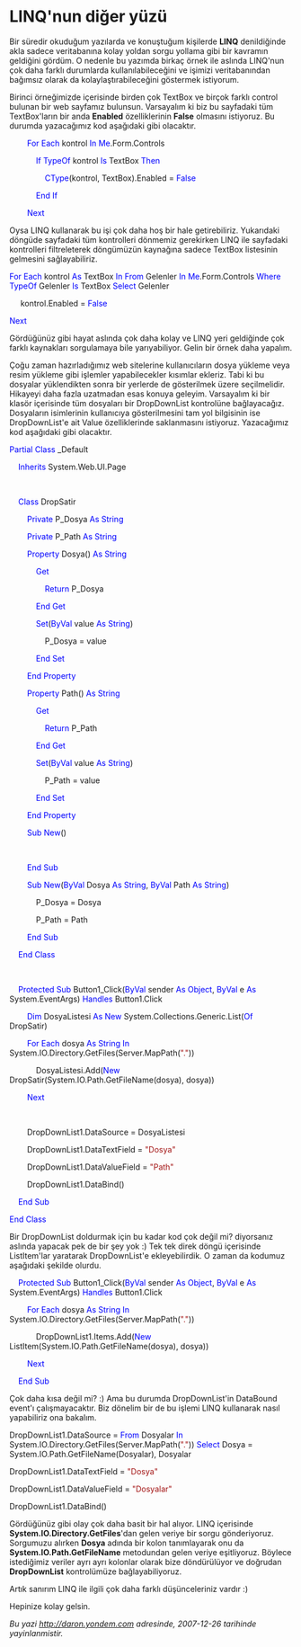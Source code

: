 # LINQ'nun diğer yüzü
Bir süredir okuduğum yazılarda ve konuştuğum kişilerde **LINQ**
denildiğinde akla sadece veritabanına kolay yoldan sorgu yollama gibi
bir kavramın geldiğini gördüm. O nedenle bu yazımda birkaç örnek ile
aslında LINQ'nun çok daha farklı durumlarda kullanılabileceğini ve
işimizi veritabanından bağımsız olarak da kolaylaştırabileceğini
göstermek istiyorum.

Birinci örneğimizde içerisinde birden çok TextBox ve birçok farklı
control bulunan bir web sayfamız bulunsun. Varsayalım ki biz bu
sayfadaki tüm TextBox'ların bir anda **Enabled** özelliklerinin
**False** olmasını istiyoruz. Bu durumda yazacağımız kod aşağıdaki gibi
olacaktır.

        <span style="color: blue;">For</span> <span
style="color: blue;">Each</span> kontrol <span
style="color: blue;">In</span> <span
style="color: blue;">Me</span>.Form.Controls

            <span style="color: blue;">If</span> <span
style="color: blue;">TypeOf</span> kontrol <span
style="color: blue;">Is</span> TextBox <span
style="color: blue;">Then</span>

                <span style="color: blue;">CType</span>(kontrol,
TextBox).Enabled = <span style="color: blue;">False</span>

            <span style="color: blue;">End</span> <span
style="color: blue;">If</span>

        <span style="color: blue;">Next</span>

Oysa LINQ kullanarak bu işi çok daha hoş bir hale getirebiliriz.
Yukarıdaki döngüde sayfadaki tüm kontrolleri dönmemiz gerekirken LINQ
ile sayfadaki kontrolleri filtreleterek döngümüzün kaynağına sadece
TextBox listesinin gelmesini sağlayabiliriz.

<span style="color: blue;">For</span> <span
style="color: blue;">Each</span> kontrol <span
style="color: blue;">As</span> TextBox <span
style="color: blue;">In</span> <span style="color: blue;">From</span>
Gelenler <span style="color: blue;">In</span> <span
style="color: blue;">Me</span>.Form.Controls <span
style="color: blue;">Where</span> <span
style="color: blue;">TypeOf</span> Gelenler <span
style="color: blue;">Is</span> TextBox <span
style="color: blue;">Select</span> Gelenler

     kontrol.Enabled = <span style="color: blue;">False</span>

<span style="color: blue;">Next</span>

Gördüğünüz gibi hayat aslında çok daha kolay ve LINQ yeri geldiğinde çok
farklı kaynakları sorgulamaya bile yarıyabiliyor. Gelin bir örnek daha
yapalım.

Çoğu zaman hazırladığımız web sitelerine kullanıcıların dosya yükleme
veya resim yükleme gibi işlemler yapabilecekler kısımlar ekleriz. Tabi
ki bu dosyalar yüklendikten sonra bir yerlerde de gösterilmek üzere
seçilmelidir. Hikayeyi daha fazla uzatmadan esas konuya geleyim.
Varsayalım ki bir klasör içerisinde tüm dosyaları bir DropDownList
kontrolüne bağlayacağız. Dosyaların isimlerinin kullanıcıya
gösterilmesini tam yol bilgisinin ise DropDownList'e ait Value
özelliklerinde saklanmasını istiyoruz. Yazacağımız kod aşağıdaki gibi
olacaktır.

<span style="color: blue;">Partial</span> <span
style="color: blue;">Class</span> \_Default

    <span style="color: blue;">Inherits</span> System.Web.UI.Page

 

    <span style="color: blue;">Class</span> DropSatir

        <span style="color: blue;">Private</span> P\_Dosya <span
style="color: blue;">As</span> <span style="color: blue;">String</span>

        <span style="color: blue;">Private</span> P\_Path <span
style="color: blue;">As</span> <span style="color: blue;">String</span>

        <span style="color: blue;">Property</span> Dosya() <span
style="color: blue;">As</span> <span style="color: blue;">String</span>

            <span style="color: blue;">Get</span>

                <span style="color: blue;">Return</span> P\_Dosya

            <span style="color: blue;">End</span> <span
style="color: blue;">Get</span>

            <span style="color: blue;">Set</span>(<span
style="color: blue;">ByVal</span> value <span
style="color: blue;">As</span> <span style="color: blue;">String</span>)

                P\_Dosya = value

            <span style="color: blue;">End</span> <span
style="color: blue;">Set</span>

        <span style="color: blue;">End</span> <span
style="color: blue;">Property</span>

        <span style="color: blue;">Property</span> Path() <span
style="color: blue;">As</span> <span style="color: blue;">String</span>

            <span style="color: blue;">Get</span>

                <span style="color: blue;">Return</span> P\_Path

            <span style="color: blue;">End</span> <span
style="color: blue;">Get</span>

            <span style="color: blue;">Set</span>(<span
style="color: blue;">ByVal</span> value <span
style="color: blue;">As</span> <span style="color: blue;">String</span>)

                P\_Path = value

            <span style="color: blue;">End</span> <span
style="color: blue;">Set</span>

        <span style="color: blue;">End</span> <span
style="color: blue;">Property</span>

        <span style="color: blue;">Sub</span> <span
style="color: blue;">New</span>()

 

        <span style="color: blue;">End</span> <span
style="color: blue;">Sub</span>

        <span style="color: blue;">Sub</span> <span
style="color: blue;">New</span>(<span style="color: blue;">ByVal</span>
Dosya <span style="color: blue;">As</span> <span
style="color: blue;">String</span>, <span
style="color: blue;">ByVal</span> Path <span
style="color: blue;">As</span> <span style="color: blue;">String</span>)

            P\_Dosya = Dosya

            P\_Path = Path

        <span style="color: blue;">End</span> <span
style="color: blue;">Sub</span>

    <span style="color: blue;">End</span> <span
style="color: blue;">Class</span>

 

    <span style="color: blue;">Protected</span> <span
style="color: blue;">Sub</span> Button1\_Click(<span
style="color: blue;">ByVal</span> sender <span
style="color: blue;">As</span> <span style="color: blue;">Object</span>,
<span style="color: blue;">ByVal</span> e <span
style="color: blue;">As</span> System.EventArgs) <span
style="color: blue;">Handles</span> Button1.Click

        <span style="color: blue;">Dim</span> DosyaListesi <span
style="color: blue;">As</span> <span style="color: blue;">New</span>
System.Collections.Generic.List(<span style="color: blue;">Of</span>
DropSatir)

        <span style="color: blue;">For</span> <span
style="color: blue;">Each</span> dosya <span
style="color: blue;">As</span> <span style="color: blue;">String</span>
<span style="color: blue;">In</span>
System.IO.Directory.GetFiles(Server.MapPath(<span
style="color: #a31515;">"."</span>))

            DosyaListesi.Add(<span style="color: blue;">New</span>
DropSatir(System.IO.Path.GetFileName(dosya), dosya))

        <span style="color: blue;">Next</span>

 

        DropDownList1.DataSource = DosyaListesi

        DropDownList1.DataTextField = <span
style="color: #a31515;">"Dosya"</span>

        DropDownList1.DataValueField = <span
style="color: #a31515;">"Path"</span>

        DropDownList1.DataBind()

    <span style="color: blue;">End</span> <span
style="color: blue;">Sub</span>

<span style="color: blue;">End</span> <span
style="color: blue;">Class</span>

Bir DropDownList doldurmak için bu kadar kod çok değil mi? diyorsanız
aslında yapacak pek de bir şey yok :) Tek tek direk döngü içerisinde
ListItem'lar yaratarak DropDownList'e ekleyebilirdik. O zaman da kodumuz
aşağıdaki şekilde olurdu.

    <span style="color: blue;">Protected</span> <span
style="color: blue;">Sub</span> Button1\_Click(<span
style="color: blue;">ByVal</span> sender <span
style="color: blue;">As</span> <span style="color: blue;">Object</span>,
<span style="color: blue;">ByVal</span> e <span
style="color: blue;">As</span> System.EventArgs) <span
style="color: blue;">Handles</span> Button1.Click

        <span style="color: blue;">For</span> <span
style="color: blue;">Each</span> dosya <span
style="color: blue;">As</span> <span style="color: blue;">String</span>
<span style="color: blue;">In</span>
System.IO.Directory.GetFiles(Server.MapPath(<span
style="color: #a31515;">"."</span>))

            DropDownList1.Items.Add(<span
style="color: blue;">New</span>
ListItem(System.IO.Path.GetFileName(dosya), dosya))

        <span style="color: blue;">Next</span>

    <span style="color: blue;">End</span> <span
style="color: blue;">Sub</span>

Çok daha kısa değil mi? :) Ama bu durumda DropDownList'in DataBound
event'ı çalışmayacaktır. Biz dönelim bir de bu işlemi LINQ kullanarak
nasıl yapabiliriz ona bakalım.

DropDownList1.DataSource = <span style="color: blue;">From</span>
Dosyalar <span style="color: blue;">In</span>
System.IO.Directory.GetFiles(Server.MapPath(<span
style="color: #a31515;">"."</span>)) <span
style="color: blue;">Select</span> Dosya =
System.IO.Path.GetFileName(Dosyalar), Dosyalar

DropDownList1.DataTextField = <span
style="color: #a31515;">"Dosya"</span>

DropDownList1.DataValueField = <span
style="color: #a31515;">"Dosyalar"</span>

DropDownList1.DataBind()

Gördüğünüz gibi olay çok daha basit bir hal alıyor. LINQ içerisinde
**System.IO.Directory.GetFiles**'dan gelen veriye bir sorgu
gönderiyoruz. Sorgumuzu alırken **Dosya** adında bir kolon tanımlayarak
onu da **System.IO.Path.GetFileName** metodundan gelen veriye
eşitliyoruz. Böylece istediğimiz veriler ayrı ayrı kolonlar olarak bize
döndürülüyor ve doğrudan **DropDownList** kontrolümüze bağlayabiliyoruz.

Artık sanırım LINQ ile ilgili çok daha farklı düşünceleriniz vardır :)

Hepinize kolay gelsin.



*Bu yazi http://daron.yondem.com adresinde, 2007-12-26 tarihinde yayinlanmistir.*
